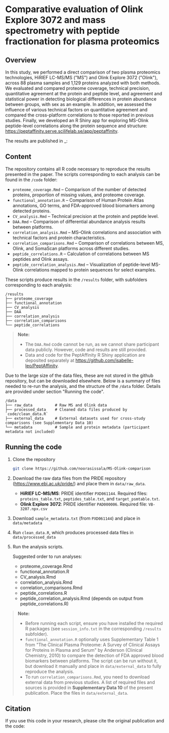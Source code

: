 
# Comparative evaluation of Olink Explore 3072 and mass spectrometry with peptide fractionation for plasma proteomics

## Overview

In this study, we performed a direct comparison of two plasma proteomics technologies, HiRIEF LC-MS/MS ("MS") and Olink Explore 3072 ("Olink"), across 88 plasma samples and 1,129 proteins analyzed with both methods. We evaluated and compared proteome coverage, technical precision, quantitative agreement at the protein and peptide level, and agreement and statistical power in detecting biological differences in protein abundance between groups, with sex as an example. In addition, we assessed the influence of various technical factors on quantitative agreement and compared the cross-platform correlations to those reported in previous studies. Finally, we developed an R Shiny app for exploring MS-Olink peptide-level correlations along the protein sequence and structure: https://peptaffinity.serve.scilifelab.se/app/peptaffinity. 

The results are published in _:


## Content

The repository contains all R code necessary to reproduce the results presented in the paper. The scripts corresponding to each analysis can be found in the `/code` folder:

- `proteome_coverage.Rmd` – Comparison of the number of detected proteins, proportion of missing values, and proteome coverage.  
- `functional_annotation.R` – Comparison of Human Protein Atlas annotations, GO terms, and FDA-approved blood biomarkers among detected proteins.  
- `CV_analysis.Rmd` – Technical precision at the protein and peptide level.  
- `DAA.Rmd` – Comparison of differential abundance analysis results between platforms.  
- `correlation_analysis.Rmd` – MS–Olink correlations and association with technical factors and protein characteristics.  
- `correlation_comparisons.Rmd` – Comparison of correlations between MS, Olink, and SomaScan platforms across different studies.  
- `peptide_correlations.R` – Calculation of correlations between MS peptides and Olink assays.  
- `peptide_correlation_analysis.Rmd` – Visualization of peptide-level MS-Olink correlations mapped to protein sequences for select examples.  

These scripts produce results in the `/results` folder, with subfolders corresponding to each analysis:

```text
/results
├── proteome_coverage
├── functional_annotation
├── CV_analysis
├── DAA
├── correlation_analysis
├── correlation_comparisons
└── peptide_correlations
```


> **Note:**
> - The `DAA.Rmd` code cannot be run, as we cannot share participant data publicly. However, code and results are still provided.
> - Data and code for the PeptAffinity R Shiny application are deposited separately at https://github.com/isabelle-leo/PeptAffinity.  

Due to the large size of the data files, these are not stored in the github repository, but can be downloaded elsewhere. Below is a summary of files needed to re-run the analysis, and the structure of the `/data` folder. Details are provided under section "Running the code".

```text
/data
├── raw_data          # Raw MS and Olink data
├── processed_data    # Cleaned data files produced by `code/clean_data.R`
├── external_data     # External datasets used for cross-study comparisons (see Supplementary Data 10)
└── metadata          # Sample and protein metadata (participant metadata not included)
```

## Running the code

1. Clone the repository

	```bash
	git clone https://github.com/noorasissala/MS-Olink-comparison
	```

2. Download the raw data files from the PRIDE repository (https://www.ebi.ac.uk/pride/) and place them in `data/raw_data`.

   	- **HiRIEF LC-MS/MS**: PRIDE identifier `PXD061144`. Required files: `proteins_table.txt`, `peptides_table.txt`, and `target_psmtable.txt`.
   	- **Olink Explore 3072**: PRIDE identifier `PAD000006`. Required file: `VB-3207.npx.csv`

3. Download `sample_metadata.txt` (from `PXD061144`) and place in `data/metadata`

4. Run `clean_data.R`, which produces processed data files in `data/processed_data`

5. Run the analysis scripts.

	Suggested order to run analyses:

	- proteome_coverage.Rmd
	- functional_annotation.R
	- CV_analysis.Rmd
	- correlation_analysis.Rmd
	- correlation_comparisons.Rmd
	- peptide_correlations.R
	- peptide_correlation_analysis.Rmd (depends on output from peptide_correlations.R)

> **Note:**
> - Before running each script, ensure you have installed the required R packages (see `session_info.txt` in the corresponding `/results` subfolder).
> - `functional_annotation.R` optionally uses Supplementary Table 1 from "The Clinical Plasma Proteome: A Survey of Clinical Assays for Proteins in Plasma and Serum" by Anderson (Clinical Chemistry, 2010) to compare the detection of FDA approved blood biomarkers between platforms. The script can be run without it, but download it manually and place in `data/external_data` to fully reproduce the analysis.
> - To run `correlation_comparisons.Rmd`, you need to download external data from previous studies. A list of required files and sources is provided in **Supplementary Data 10** of the present publication. Place the files in `data/external_data`.

## Citation

If you use this code in your research, please cite the original publication and the code:

